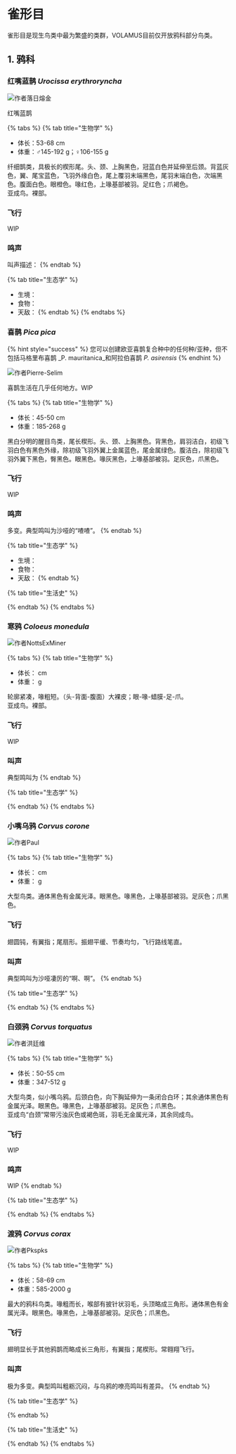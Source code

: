 # 雀形目

雀形目是现生鸟类中最为繁盛的类群，VOLAMUS目前仅开放鸦科部分鸟类。

## 1. 鸦科

### 红嘴蓝鹊 _Urocissa erythroryncha_

![&#x4F5C;&#x8005;&#x843D;&#x65E5;&#x7194;&#x91D1;](../../.gitbook/assets/h.jpg)

红嘴蓝鹊

{% tabs %}
{% tab title="生物学" %}
* 体长：53-68 cm
* 体重：♂145-192 g；♀106-155 g

纤细鹊类，具极长的楔形尾。头、颈、上胸黑色，冠蓝白色并延伸至后颈。背蓝灰色，翼、尾宝蓝色，飞羽外缘白色，尾上覆羽末端黑色，尾羽末端白色，次端黑色。腹面白色。眼橙色。喙红色，上喙基部被羽。足红色；爪褐色。  
亚成鸟。裸部。

### 飞行

WIP

### 鸣声

叫声描述：
{% endtab %}

{% tab title="生态学" %}
* 生境：
* 食物：
* 天敌：
{% endtab %}
{% endtabs %}



### 喜鹊 _Pica pica_

{% hint style="success" %}
您可以创建欧亚喜鹊复合种中的任何种/亚种，但不包括马格里布喜鹊 _P. mauritanica_和阿拉伯喜鹊 _P. asirensis_
{% endhint %}

![&#x4F5C;&#x8005;Pierre-Selim](../../.gitbook/assets/zhi-ming.jpg)

喜鹊生活在几乎任何地方。WIP

{% tabs %}
{% tab title="生物学" %}
* 体长：45-50 cm
* 体重：185-268 g

黑白分明的醒目鸟类，尾长楔形。头、颈、上胸黑色。背黑色，肩羽洁白，初级飞羽白色有黑色外缘，除初级飞羽外翼上金属蓝色，尾金属绿色。腹洁白，除初级飞羽外翼下黑色，臀黑色。眼黑色。喙灰黑色，上喙基部被羽。足灰色，爪黑色。

### 飞行

WIP

### 鸣声

多变。典型鸣叫为沙哑的“喳喳”。
{% endtab %}

{% tab title="生态学" %}
* 生境：
* 食物：
* 天敌：
{% endtab %}

{% tab title="生活史" %}

{% endtab %}
{% endtabs %}



### 寒鸦 _Coloeus monedula_

![&#x4F5C;&#x8005;NottsExMiner](../../.gitbook/assets/jackdaw_-7538518858.jpg)

{% tabs %}
{% tab title="生物学" %}
* 体长： cm
* 体重： g

轮廓紧凑，喙粗短。（头-背面-腹面）大裸皮；眼-喙-蜡膜-足-爪。  
亚成鸟。裸部。

### 飞行

WIP

### 叫声

典型鸣叫为
{% endtab %}

{% tab title="生态学" %}

{% endtab %}
{% endtabs %}

### 

### 小嘴乌鸦 _Corvus corone_

![&#x4F5C;&#x8005;Paul](../../.gitbook/assets/33833793762_5f214f047f_b.jpg)

{% tabs %}
{% tab title="生物学" %}
* 体长： cm
* 体重： g

大型鸟类。通体黑色有金属光泽。眼黑色。喙黑色，上喙基部被羽。足灰色；爪黑色。

### 飞行

翅圆钝，有翼指；尾扇形。振翅平缓、节奏均匀，飞行路线笔直。

### 叫声

典型鸣叫为沙哑凄厉的“啊、啊”。
{% endtab %}

{% tab title="生态学" %}

{% endtab %}
{% endtabs %}



### 白颈鸦 _Corvus torquatus_

![&#x4F5C;&#x8005;&#x6D2A;&#x5EF7;&#x7EF4;](../../.gitbook/assets/75807211.jpg)

{% tabs %}
{% tab title="生物学" %}
* 体长：50-55 cm
* 体重：347-512 g

大型鸟类，似小嘴乌鸦。后颈白色，向下胸延伸为一条闭合白环；其余通体黑色有金属光泽。眼黑色。喙黑色，上喙基部被羽。足灰色；爪黑色。  
亚成鸟“白颈”常带污浊灰色或褐色斑，羽毛无金属光泽，其余同成鸟。

### 飞行

WIP

### 鸣声

WIP
{% endtab %}

{% tab title="生态学" %}

{% endtab %}
{% endtabs %}



### 渡鸦 _Corvus corax_

![&#x4F5C;&#x8005;Pkspks](../../.gitbook/assets/corvus_corax_tibetanus.jpg)

{% tabs %}
{% tab title="生物学" %}
* 体长：58-69 cm
* 体重：585-2000 g

最大的鸦科鸟类。喙粗而长，喉部有披针状羽毛，头顶略成三角形。通体黑色有金属光泽。眼黑色。喙黑色，上喙基部被羽。足灰色；爪黑色。

### 飞行

翅明显长于其他鸦鹊而略成长三角形，有翼指；尾楔形。常翱翔飞行。

### 叫声

极为多变。典型鸣叫粗粝沉闷，与乌鸦的嘹亮鸣叫有差异。
{% endtab %}

{% tab title="生态学" %}

{% endtab %}

{% tab title="生活史" %}

{% endtab %}
{% endtabs %}

